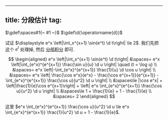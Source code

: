 
---
title: 分段估计
tag: [](/math/index.md)
---

$\gdef\spaces#1{~ #1 ~}$
$\gdef\d{\operatorname{d}}$

试证 $\displaystyle e^x \left|\int_x^{x+1} \sin(e^t) \d t\right| \le 2$. 我们先把这个 $e^t$ 处理掉, 然后 [分部积分](/math/分部积分.md) 即可. 

$$
\begin{aligned}
e^x \left|\int_x^{x+1} \sin(e^t) \d t\right|
&\spaces= e^x \left|\int_{e^x}^{e^{x+1}} \frac{\sin u}{u} \d u \right| \quad (t = \log u) \\
&\spaces= e^x \left|-\int_{e^x}^{e^{x+1}} \frac{1}{u} \d \cos u \right| \\
&\spaces= e^x \left| \frac{\cos e^x}{e^x} - \frac{\cos e^{x+1}}{e^{x+1}} - \int_{e^x}^{e^{x+1}} \frac{\cos u}{u^2} \d u \right| \\
&\spaces\le |\cos e^x| + \left|\frac{1}{e}\cos e^{x+1}\right| + \left| e^x \int_{e^x}^{e^{x+1}} \frac{\cos u}{u^2} \d u \right| \\
&\spaces\le 1 + \frac{1}{e} + 1 - \frac{1}{e} \\
&\spaces= 2 
\end{aligned}
$$

这里 $e^x \int_{e^x}^{e^{x+1}} \frac{\cos u}{u^2} \d u \le e^x \int_{e^x}^{e^{x+1}} \frac{1}{u^2} \d u = 1 - \frac{1}{e}$. 
